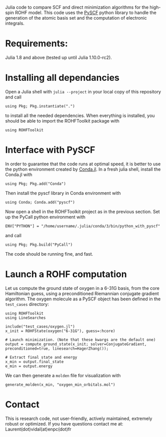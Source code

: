 Julia code to compare SCF and direct minimization algorithms for the high-spin
ROHF model. This code uses the [PySCF](https://pyscf.org/) python library to
handle the generation of the atomic basis set and the computation of electronic
integrals.
<!-- It also uses the
[OptimKit.jl](https://github.com/Jutho/OptimKit.jl) --> <!-- Riemannian
optimization package in Julia to solve the inner optimization --> <!-- problem
`hybrid_scf`. BEWARE: the OptimKit library --> <!-- is not maintained anymore,
and the code might break with Julia updates. -->

# Requirements:
Julia 1.8 and above (tested up until Julia 1.10.0-rc2).

# Installing all dependancies
Open a Julia shell with `julia --project` in your local copy of this repository and call
```
using Pkg; Pkg.instantiate(".")
``` 
to install all the needed dependencies. When everything is installed, you should be
able to import the ROHFToolkit package with
```
using ROHFToolkit
```

# Interface with PySCF
In order to guarantee that the code runs at optimal speed, it is better
to use the python environment created by [Conda.jl](https://github.com/JuliaPy/Conda.jl).
In a fresh julia shell, install the Conda.jl with
```
using Pkg; Pkg.add("Conda")
```
Then install the pyscf library in Conda environment with
```
using Conda; Conda.add("pyscf")
```
Now open a shell in the ROHFToolkit project as in the previous section.
Set up the PyCall python environment with
```
ENV["PYTHON"] = "/home/username/.julia/conda/3/bin/python_with_pyscf"
```
and call
```
using Pkg; Pkg.build("PyCall")
```
The code should be running fine, and fast.

# Launch a ROHF computation
Let us compute the ground state of oxygen in a 6-31G basis, from the core
Hamiltonian guess, using a preconditioned Riemannian conjugate gradient
algorithm. The oxygen molecule as a PySCF object has been defined in the 
``test_cases`` directory:
```
using ROHFToolkit
using LineSearches

include("test_cases/oxygen.jl")
x_init = ROHFState(oxygen("6-31G"), guess=:hcore)

# Launch minimization. (Note that these kwargs are the default one)
output = compute_ground_state(x_init; solver=ConjugateGradient, preconditioned=true, linesearch=HagerZhang());

# Extract final state and energy
x_min = output.final_state
e_min = output.energy
```
We can then generate a `molden` file for visualization with
```
generate_molden(x_min, "oxygen_min_orbitals.mol")
```

# Contact
This is research code, not user-friendly, actively maintained, extremely robust
or optimized. If you have questions contact me at:
Laurent(dot)vidal(at)enpc(dot)fr

